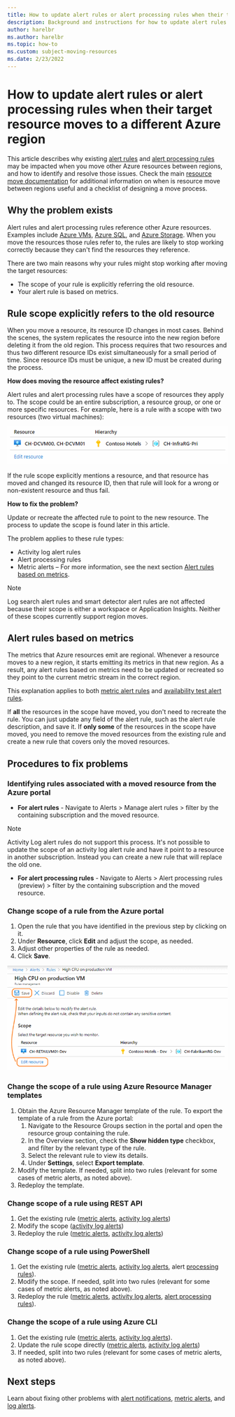 ```yaml
---
title: How to update alert rules or alert processing rules when their target resource moves to a different Azure region
description: Background and instructions for how to update alert rules or alert processing rules when their target resource moves to a different Azure region. 
author: harelbr
ms.author: harelbr
ms.topic: how-to
ms.custom: subject-moving-resources
ms.date: 2/23/2022
---
```

# How to update alert rules or alert processing rules when their target resource moves to a different Azure region

This article describes why existing [alert rules](./alerts-overview.md) and [alert processing rules](./alerts-action-rules.md) may be impacted when you move other Azure resources between regions, and how to identify and resolve those issues. Check the main [resource move documentation](../../azure-resource-manager/management/move-resources-overview.md) for additional information on when is resource move between regions useful and a checklist of designing a move process.

## Why the problem exists

Alert rules and alert processing rules reference other Azure resources. Examples include [Azure VMs](../../site-recovery/azure-to-azure-tutorial-migrate.md), [Azure SQL](/azure/azure-sql/database/move-resources-across-regions), and [Azure Storage](../../storage/common/storage-account-move.md). When you move the resources those rules refer to, the rules are likely to stop working correctly because they can't find the resources they reference.

There are two main reasons why your rules might stop working after moving the target resources:

- The scope of your rule is explicitly referring the old resource.
- Your alert rule is based on metrics.

## Rule scope explicitly refers to the old resource

When you move a resource, its resource ID changes in most cases. Behind the scenes, the system replicates the resource into the new region before deleting it from the old region. This process requires that two resources and thus two different resource IDs exist simultaneously for a small period of time. Since resource IDs must be unique, a new ID must be created during the process. 

**How does moving the resource affect existing rules?**

Alert rules and alert processing rules have a scope of resources they apply to. The scope could be an entire subscription, a resource group, or one or more specific resources.
For example, here is a rule with a scope with two resources (two virtual machines):

![Multi resource alert rule](media/alerts-resource-move/multi-resource-alert-rule.png)

If the rule scope explicitly mentions a resource, and that resource has moved and changed its resource ID, then that rule will look for a wrong or non-existent resource and thus fail.

**How to fix the problem?**

Update or recreate the affected rule to point to the new resource. The process to update the scope is found later in this article.

The problem applies to these rule types:

- Activity log alert rules
- Alert processing rules
- Metric alerts – For more information, see the next section [Alert rules based on metrics](#alert-rules-based-on-metrics).

> [!NOTE]
> Log search alert rules and smart detector alert rules are not affected because their scope is either a workspace or Application Insights. Neither of these scopes currently support region moves.

## Alert rules based on metrics

The metrics that Azure resources emit are regional. Whenever a resource moves to a new region, it starts emitting its metrics in that new region. As a result, any alert rules based on metrics need to be updated or recreated so they point to the current metric stream in the correct region.

This explanation applies to both [metric alert rules](alerts-metric-overview.md) and [availability test alert rules](../app/monitor-web-app-availability.md).

If **all** the resources in the scope have moved, you don't need to recreate the rule. You can just update any field of the alert rule, such as the alert rule description, and save it.
If **only some** of the resources in the scope have moved, you need to remove the moved resources from the existing rule and create a new rule that covers only the moved resources.

## Procedures to fix problems

### Identifying rules associated with a moved resource from the Azure portal

- **For alert rules** -
Navigate to Alerts > Manage alert rules > filter by the containing subscription and the moved resource.
> [!NOTE]
> Activity Log alert rules do not support this process. It's not possible to update the scope of an activity log alert rule and have it point to a resource in another subscription. Instead you can create a new rule that will replace the old one.

- **For alert processing rules** - 
Navigate to Alerts > Alert processing rules (preview) > filter by the containing subscription and the moved resource.

### Change scope of a rule from the Azure portal

1. Open the rule that you have identified in the previous step by clicking on it.
2. Under **Resource**, click **Edit** and adjust the scope, as needed.
3. Adjust other properties of the rule as needed.
4. Click **Save**.

![Change alert rule scope](media/alerts-resource-move/change-alert-rule-scope.png)

### Change the scope of a rule using Azure Resource Manager templates

1. Obtain the Azure Resource Manager template of the rule.   To export the template of a rule from the Azure portal:
   1. Navigate to the Resource Groups section in the portal and open the resource group containing the rule.
   2. In the Overview section, check the **Show hidden type** checkbox, and filter by the relevant type of the rule.
   3. Select the relevant rule to view its details.
   4. Under **Settings**, select **Export template**.
2. Modify the template. If needed, split into two rules (relevant for some cases of metric alerts, as noted above).
3. Redeploy the template.

### Change scope of a rule using REST API

1. Get the existing rule ([metric alerts](/rest/api/monitor/metricalerts/get), [activity log alerts](/rest/api/monitor/activitylogalerts/get))
2. Modify the scope ([activity log alerts](/rest/api/monitor/activitylogalerts/update))
3. Redeploy the rule ([metric alerts](/rest/api/monitor/metricalerts/createorupdate), [activity log alerts](/rest/api/monitor/activitylogalerts/createorupdate))

### Change scope of a rule using PowerShell

1. Get the existing rule ([metric alerts](/powershell/module/az.monitor/get-azmetricalertrulev2), [activity log alerts](/powershell/module/az.monitor/get-azactivitylogalert), alert [processing rules](/powershell/module/az.alertsmanagement/get-azalertprocessingrule)).
2. Modify the scope. If needed, split into two rules (relevant for some cases of metric alerts, as noted above).
3. Redeploy the rule ([metric alerts](/powershell/module/az.monitor/add-azmetricalertrulev2), [activity log alerts](/powershell/module/az.monitor/enable-azactivitylogalert), [alert processing rules](powershell/module/az.alertsmanagement/set-azalertprocessingrule)).

### Change the scope of a rule using Azure CLI

1.  Get the existing rule ([metric alerts](/cli/azure/monitor/metrics/alert#az-monitor-metrics-alert-show), [activity log alerts](/cli/azure/monitor/activity-log/alert#az-monitor-activity-log-alert-list)).
2.  Update the rule scope directly ([metric alerts](/cli/azure/monitor/metrics/alert#az-monitor-metrics-alert-update), [activity log alerts](/cli/azure/monitor/activity-log/alert/scope))
3.  If needed, split into two rules (relevant for some cases of metric alerts, as noted above).

## Next steps

Learn about fixing other problems with [alert notifications](alerts-troubleshoot.md), [metric alerts](alerts-troubleshoot-metric.md), and [log alerts](alerts-troubleshoot-log.md).
